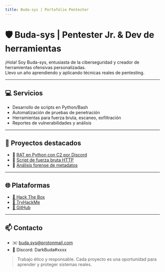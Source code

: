 ```yaml
---
title: Buda-sys | Portafolio Pentester
---
```


# 🛡️ Buda-sys | Pentester Jr. & Dev de herramientas

¡Hola! Soy Buda-sys, entusiasta de la ciberseguridad y creador de herramientas ofensivas personalizadas.  
Llevo un año aprendiendo y aplicando técnicas reales de pentesting.

---

## 💻 Servicios

- Desarrollo de scripts en Python/Bash
- Automatización de pruebas de penetración
- Herramientas para fuerza bruta, escaneo, exfiltración
- Reportes de vulnerabilidades y análisis

---

## 🧪 Proyectos destacados

- 🔗 [RAT en Python con C2 por Discord](https://github.com/tuusuario/proyecto1)
- 🔗 [Script de fuerza bruta HTTP](https://github.com/tuusuario/proyecto2)
- 🔗 [Análisis forense de metadatos](https://github.com/tuusuario/proyecto3)

---

## 🌐 Plataformas

- [🔗 Hack The Box](https://app.hackthebox.com/users/Buda-sys)
- [🔗 TryHackMe](https://tryhackme.com/p/Buda-sys)
- [🔗 GitHub](https://github.com/tuusuario)

---

## 📫 Contacto

- ✉️ buda.sys@protonmail.com
- 💬 Discord: DarkBuda#xxxx

> Trabajo ético y responsable. Cada proyecto es una oportunidad para aprender y proteger sistemas reales.
